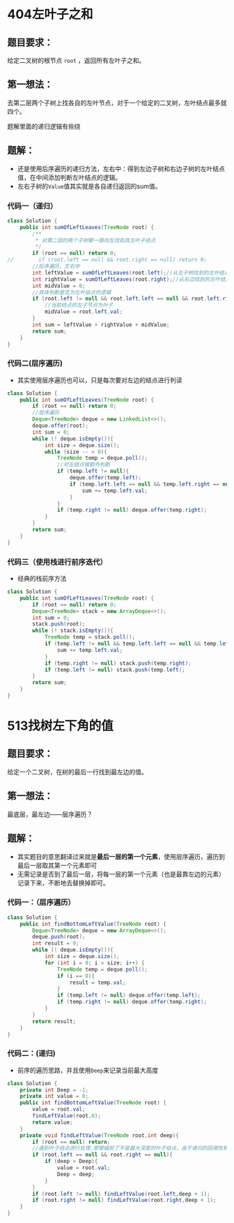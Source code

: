 # 404左叶子之和

## 题目要求：

给定二叉树的根节点 `root` ，返回所有左叶子之和。

## 第一想法：

去第二层两个子树上找各自的左叶节点，对于一个给定的二叉树，左叶结点最多就四个。

题解里面的递归逻辑有些绕

## 题解：

- 还是使用后序遍历的递归方法，左右中：得到左边子树和右边子树的左叶结点值，在中间添加判断左叶结点的逻辑。
- 左右子树的`Value`值其实就是各自递归返回的sum值。

### 代码一（递归）

```java
class Solution {
    public int sumOfLeftLeaves(TreeNode root) {
        /**
         * 对第二层的两个子树都一路向左找到其左叶子结点
         */
        if (root == null) return 0;
//        if (root.left == null && root.right == null) return 0;
        //后序遍历，左右中
        int leftValue = sumOfLeftLeaves(root.left);//从左子树找到的左叶结点的值
        int rightValue = sumOfLeftLeaves(root.right);//从右边找到的左叶结点的值
        int midValue = 0;
        //具体判断是否为左叶结点的逻辑
        if (root.left != null && root.left.left == null && root.left.right == null){
            //当前结点的左子节点为叶子
            midValue = root.left.val;
        }
        int sum = leftValue + rightValue + midValue;
        return sum;
    }
}
```

### 代码二(层序遍历)

- 其实使用层序遍历也可以，只是每次要对左边的结点进行判读

```java
class Solution {
    public int sumOfLeftLeaves(TreeNode root) {
        if (root == null) return 0;
        //层序遍历
        Deque<TreeNode> deque = new LinkedList<>();
        deque.offer(root);
        int sum = 0;
        while (! deque.isEmpty()){
            int size = deque.size();
            while (size -- > 0){
                TreeNode temp = deque.poll();
                //对左结点做额外判断
                if (temp.left != null){
                    deque.offer(temp.left);
                    if (temp.left.left == null && temp.left.right == null){
                        sum += temp.left.val;
                    }
                }
                if (temp.right != null) deque.offer(temp.right);
            }
        }
        return sum;
    }
}
```



### 代码三（使用栈进行前序迭代）

- 经典的栈前序方法

```java
class Solution {
    public int sumOfLeftLeaves(TreeNode root) {
        if (root == null) return 0;
        Deque<TreeNode> stack = new ArrayDeque<>();
        int sum = 0;
        stack.push(root);
        while (! stack.isEmpty()){
            TreeNode temp = stack.poll();
            if (temp.left != null && temp.left.left == null && temp.left.right == null){
                sum += temp.left.val;
            }
            if (temp.right != null) stack.push(temp.right);
            if (temp.left != null) stack.push(temp.left);
        }
        return sum;
    }
}
```

# 513找树左下角的值

## 题目要求：

给定一个二叉树，在树的最后一行找到最左边的值。

## 第一想法：

最底层，最左边——层序遍历？

## 题解：

- 其实题目的意思翻译过来就是**最后一层的第一个元素**，使用层序遍历，遍历到最后一层取其第一个元素即可
- 无需记录是否到了最后一层，将每一层的第一个元素（也是最靠左边的元素）记录下来，不断地去替换掉即可。

### 代码一：（层序遍历）

```java
class Solution {
    public int findBottomLeftValue(TreeNode root) {
        Deque<TreeNode> deque = new ArrayDeque<>();
        deque.push(root);
        int result = 0;
        while (! deque.isEmpty()){
            int size = deque.size();
            for (int i = 0; i < size; i++) {
                TreeNode temp = deque.poll();
                if (i == 0){
                    result = temp.val;
                }
                if (temp.left != null) deque.offer(temp.left);
                if (temp.right != null) deque.offer(temp.right);
            }
        }
        return result;
    }
}

```



### 代码二：(递归)

- 前序的遍历思路，并且使用`Deep`来记录当前最大高度

```java
class Solution {
    private int Deep = -1;
    private int value = 0;
    public int findBottomLeftValue(TreeNode root) {
        value = root.val;
        findLeftValue(root,0);
        return value;
    }
    private void findLeftValue(TreeNode root,int deep){
        if (root == null) return;
        //遇到叶子结点进行处理,即使碰到了不是最大深度的叶子结点，由于递归的回溯性和Deep变量保存的最大深度都会找到
        if (root.left == null && root.right == null){
            if (deep > Deep){
                value = root.val;
                Deep = deep;
            }
        }
        if (root.left != null) findLeftValue(root.left,deep + 1);
        if (root.right != null) findLeftValue(root.right,deep + 1);
    }
}
```

